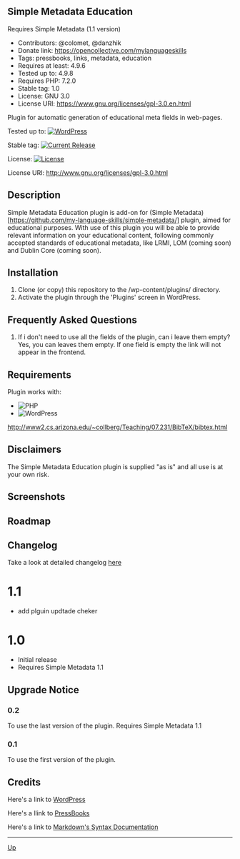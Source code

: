 ## Simple Metadata Education

Requires Simple Metadata (1.1 version)

* Contributors: @colomet, @danzhik
* Donate link: https://opencollective.com/mylanguageskills
* Tags: pressbooks, links, metadata, education
* Requires at least: 4.9.6
* Tested up to: 4.9.8
* Requires PHP: 7.2.0
* Stable tag: 1.0
* License: GNU 3.0
* License URI: https://www.gnu.org/licenses/gpl-3.0.en.html

Plugin for automatic generation of educational meta fields in web-pages.


Tested up to: [![WordPress](https://img.shields.io/wordpress/v/akismet.svg)](https://wordpress.org/download/)


Stable tag: [![Current Release](https://img.shields.io/github/release/my-language-skills/simple-metadata-education.svg)](https://github.com/my-language-skills/simple-metadata-education/releases/latest/)

License:  [![License](https://img.shields.io/badge/license-GPL--3.0%2B-red.svg)](https://github.com/my-language-skills/simple-metadata-education/blob/master/license.txt)

License URI: http://www.gnu.org/licenses/gpl-3.0.html

## Description  
Simple Metadata Education plugin is add-on for (Simple Metadata)[https://github.com/my-language-skills/simple-metadata/] plugin, aimed for educational purposes. With use of this plugin you will be able to provide relevant information on your educational content, following commonly accepted standards of educational metadata, like LRMI, LOM (coming soon) and Dublin Core (coming soon).

## Installation
1. Clone (or copy) this repository to the /wp-content/plugins/ directory.
2. Activate the plugin through the  'Plugins' screen in WordPress.

## Frequently Asked Questions
1. If i don't need to use all the fields of the plugin, can i leave them empty? Yes, you can leaves them empty. If one field is empty the link will not appear in the frontend.

## Requirements
Plugin works with:

- ![PHP](https://img.shields.io/badge/PHP-7.2.X-blue.svg)
- ![WordPress](https://img.shields.io/badge/WordPress-4.9.8-blue.svg)



http://www2.cs.arizona.edu/~collberg/Teaching/07.231/BibTeX/bibtex.html


## Disclaimers
The Simple Metadata Education plugin is supplied "as is" and all use is at your own risk.

## Screenshots

## Roadmap


## Changelog

Take a look at detailed changelog [here](/doc/CHANGELOG.md)
# 1.1
* add plguin updtade cheker

# 1.0
* Initial release
* Requires Simple Metadata 1.1

## Upgrade Notice
### 0.2
To use the last version of the plugin. Requires Simple Metadata 1.1

### 0.1
To use the first version of the plugin.


## Credits

Here's a link to [WordPress](https://wordpress.org/)

Here's a llink to [PressBooks](https://pressbooks.org/get-involved/)

Here's a link to [Markdown's Syntax Documentation](https://daringfireball.net/projects/markdown/syntax)

---
[Up](/README.md)
